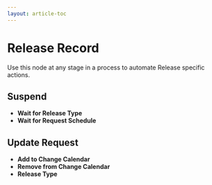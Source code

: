 ```yaml
---
layout: article-toc
---
```

# Release Record
Use this node at any stage in a process to automate Release specific actions.

## Suspend
* **Wait for Release Type**<br>
* **Wait for Request Schedule**<br>
## Update Request
* **Add to Change Calendar**<br>
* **Remove from Change Calendar**<br>
* **Release Type**<br>